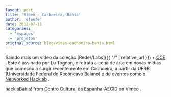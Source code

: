 ```yaml
---
layout: post
title: 'Vídeo - Cachoeira, Bahia'
author: 'efeefe'
date: 2012-07-11
categories:
  - 'espaços'
  - 'projetos'
original_source: blog/video-cachoeira-bahia.html
---
```


Saindo mais um vídeo da coleção [Rede//Labs]({{ "/" \| relative_url }}) + [CCE](http://www.ccebrasil.org.br/) . Este é assinado por Lu Tognon, e retrata a cena de arte em novas mídias que começou a surgir recentemente em Cachoeira, a partir da UFRB (Universidade Federal do Recôncavo Baiano) e de eventos como o [Networked Hacklab](http://www.hacklab.art.br/) .

[hacklaBahia!](https://vimeo.com/45309165) from [Centro Cultural da Espanha-AECID](https://vimeo.com/ccesp) on [Vimeo](https://vimeo.com) .
